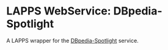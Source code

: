LAPPS WebService: DBpedia-Spotlight
=============

A LAPPS wrapper for the [DBpedia-Spotlight](http://dbpedia-spotlight.github.io/demo/) service.
